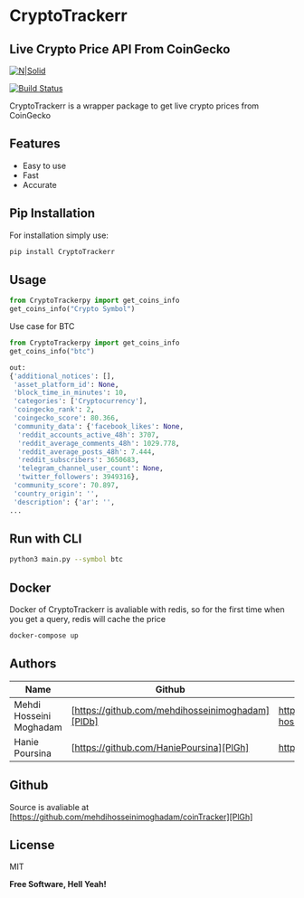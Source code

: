 # CryptoTrackerr 
## Live Crypto Price API From CoinGecko

[![N|Solid](https://cdn-icons.flaticon.com/png/512/2272/premium/2272825.png?token=exp=1639032339~hmac=d9c787f97b1d8a220688b164a2a63064)](https://nodesource.com/products/nsolid)

[![Build Status](https://travis-ci.org/joemccann/dillinger.svg?branch=master)](https://travis-ci.org/joemccann/dillinger)

CryptoTrackerr is a wrapper package to get live crypto prices from CoinGecko

## Features

- Easy to use
- Fast
- Accurate


## Pip Installation
 For installation simply use:

```sh
pip install CryptoTrackerr
```

## Usage


```py
from CryptoTrackerpy import get_coins_info
get_coins_info("Crypto Symbol")
```

Use case for BTC

```py
from CryptoTrackerpy import get_coins_info
get_coins_info("btc")

out:
{'additional_notices': [],
 'asset_platform_id': None,
 'block_time_in_minutes': 10,
 'categories': ['Cryptocurrency'],
 'coingecko_rank': 2,
 'coingecko_score': 80.366,
 'community_data': {'facebook_likes': None,
  'reddit_accounts_active_48h': 3707,
  'reddit_average_comments_48h': 1029.778,
  'reddit_average_posts_48h': 7.444,
  'reddit_subscribers': 3650683,
  'telegram_channel_user_count': None,
  'twitter_followers': 3949316},
 'community_score': 70.897,
 'country_origin': '',
 'description': {'ar': '',
...
```

## Run with CLI

```sh
python3 main.py --symbol btc
```

## Docker

Docker of CryptoTrackerr is avaliable with redis, so for the first time when you get a query, redis will cache the price 

```sh
docker-compose up
```



## Authors

| Name | Github | Home Page |
| ------ | ------ | ------|
| Mehdi Hosseini Moghadam | [https://github.com/mehdihosseinimoghadam][PlDb] |https://www.linkedin.com/in/mehdi-hosseini-moghadam-384912198/|
| Hanie Poursina | [https://github.com/HaniePoursina][PlGh] | http://haniepoursina.ir/

## Github

Source is avaliable at
[https://github.com/mehdihosseinimoghadam/coinTracker][PlGh]



## License

MIT

**Free Software, Hell Yeah!**


